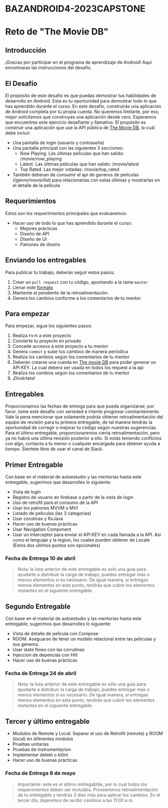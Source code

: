 # BAZANDROID4-2023CAPSTONE

# Reto de "The Movie DB"

## Introducción
¡Gracias por participar en el programa de aprendizaje de Android!
Aquí encontraras las instrucciones del desafío.

## El Desafío
El propósito de este desafío es que puedas demostrar tus habilidades de desarrollo en Android. Esta es tu oportunidad para demostrar todo lo que has aprendido durante el curso.
En este desafío, construirás una aplicación de Android completa por tu propia cuenta. No queremos limitarte, por eso, mejor solicitamos que construyas una aplicación desde cero.
Esperamos que encuentres este ejercicio desafiante y llamativo.
El propósito es construir una aplicación que use la API pública de [The Movie DB](https://developers.themoviedb.org/3/getting-started/introduction), la cuál debe incluir:

- Una pantalla de login (usuario y contraseña)
- Una pantalla principal con las siguientes 3 secciones:
  - Now Playing. Las últimas peliculas que han salido: /movie/now_playing
  - Latest. Las últimas peliculas que han salido: /movie/latest
  - Top Rated. Las mejor votadas: /movie/top_rated
- También deberan de consumir el api de generos de peliculas (/genre/movie/list) para relacionarlas con estas últimas y mostrarlas en el detalle de la pelicula

## Requerimientos

Estos son los requerimientos principales que evaluaremos:

- Hacer uso de todo lo que has aprendido durante el curso:
    - Mejores prácticas
    - Diseño de API
    - Diseño de UI
    - Patrones de diseño

## Enviando los entregables

Para publicar tu trabajo, deberás seguir estos pasos:

1. Crear un `pull request` con tu código, apuntando a la rama `master`
2. Llenar este [formato](https://forms.gle/32jzE4HVK9evpkC26)
3. Mantente al pendiente de la retroalimentación.
4. Genera los cambios conforme a los comentarios de tu mentor.

## Para empezar

Para empezar, sigue los siguientes pasos:

1. Realiza `Fork` a este proyecto
2. Convierte tu proyecto en privado
3. Concede accesos a este proyecto a tu mentor
4. Genera `commit` y sube tus cambios de manera periódica
5. Realiza los cambios según los comentarios de tu mentor
6. Deberán crearse una cuenta en [The movie DB](https://www.themoviedb.org/signup) para poder generar un API KEY. La cual debera ser usada en todos los request a la api
5. Realiza los cambios según los comentarios de tu mentor
7. ¡Diviértete!

## Entregables

Proporcionamos las fechas de entrega para que pueda organizarse; por favor, tome este desafío con seriedad e intente progresar constantemente.
Vale la pena mencionar que solamente podrás obtener retroalimentación del equipo de revisión para tu primera entregable, de tal manera tendrás la oportunidad de corregir o mejorar tu código según nuestras sugerencias.
Para el último entregable, proporcionaremos cierta retroalimentación, pero ya no habrá una última revisión posterior a ello. Si estás teniendo conflictos con algo, contacta a tu menor o cualquier encargada para obtener ayuda a tiempo. Siéntete libre de usar el canal de Slack.

## Primer Entregable
Con base en el material de autoestudio y las mentorías hasta este entregable, sugerimos que desarrolles lo siguiente:

- Vista de login
- Registro de usuario en firebase a partir de la vista de login
- Uso de retrofit para el consumo de la API
- Usar los patrones MVVM o MVI
- Listado de peliculas (las 3 categorias)
- Usar corutinas y RxJava
- Hacer uso de buenas prácticas
- Usar Navigation Component
- Usar un Interceptor para enviar el API KEY en cada llamada a la API. Asi como el lenguaje y la region, los cuales pueden obtener de Locale (Estos dos ultimos puntos son opcionales)

### **Fecha de Entrega 10 de abril**

> Nota: la lista anterior de este entregable es sólo una guía para ayudarte a distribuir la carga de trabajo; puedes entregar más o menos elementos si es necesario. De igual manera, si entregas menos elementos en este punto, tendrás que cubrir los elementos restantes en el siguiente entregable.

## Segundo Entregable

Con base en el material de autoestudio y las mentorías hasta este entregable, sugerimos que desarrolles lo siguiente:

- Vista de detalle de pelicula con Compose
- ROOM. Aseguarse de tener un modelo relacional entre las peliculas y sus generos.
- Usar state flows con las corrutinas
- Injeccion de depencias con Hilt
- Hacer uso de buenas prácticas

### **Fecha de Entrega 24 de abril**

> Nota: la lista anterior de este entregable es sólo una guía para ayudarte a distribuir la carga de trabajo; puedes entregar más o menos elementos si es necesario. De igual manera, si entregas menos elementos en este punto, tendrás que cubrir los elementos restantes en el siguiente entregable.

## Tercer y último entregable
- Modulos de Remote y Local. Separar el uso de Retrofit (remote) y ROOM (local) en diferentes modulos
- Pruebas unitarias
- Pruebas de instrumentacion
- Implementar detekt o ktlint
- Hacer uso de buenas prácticas

### **Fecha de Entrega 8 de mayo**


> Importante: este es el último entregabble, por lo cual todos los requerimientos deben ser incluidos. Proveeremos retroalimentación de tu entregable y tendrás 3 días más para aplicar los cambios. En el tercer día, dejaremos de recibir cambios a las 11:00 a.m.

